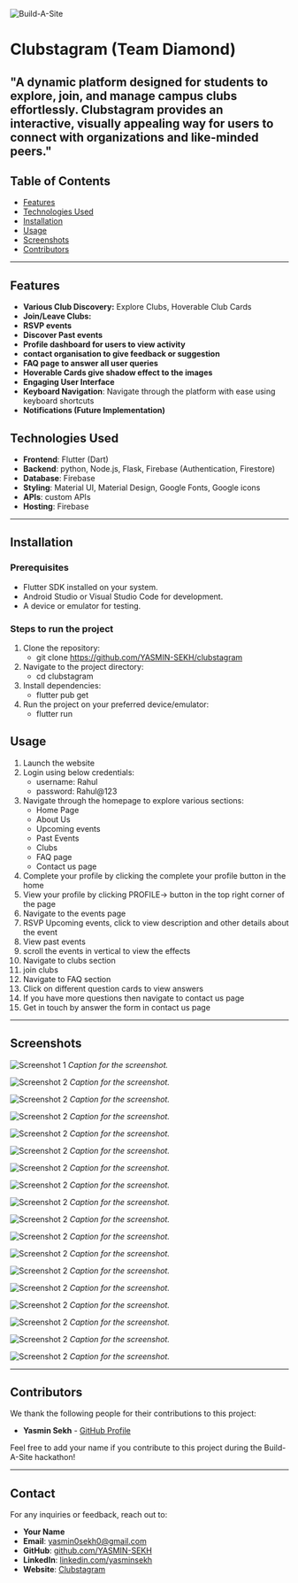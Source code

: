 ![Build-A-Site](https://i.imgur.com/nZPQ9If.png)

# Clubstagram (Team Diamond)

"A dynamic platform designed for students to explore, join, and manage campus clubs effortlessly. Clubstagram provides an interactive, visually appealing way for users to connect with organizations and like-minded peers."
---

## Table of Contents

- [Features](#features)
- [Technologies Used](#technologies-used)
- [Installation](#installation)
- [Usage](#usage)
- [Screenshots](#screenshots)
- [Contributors](#contributors)

---

## Features

- **Various Club Discovery:** Explore Clubs, Hoverable Club Cards
- **Join/Leave Clubs:**
- **RSVP events**
- **Discover Past events**
- **Profile dashboard for users to view activity**
- **contact organisation to give feedback or suggestion**
- **FAQ page to answer all user queries**
- **Hoverable Cards give shadow effect to the images**
- **Engaging User Interface**
- **Keyboard Navigation**: Navigate through the platform with ease using keyboard shortcuts
- **Notifications (Future Implementation)**

## Technologies Used

- **Frontend**: Flutter (Dart)
- **Backend**: python, Node.js, Flask, Firebase (Authentication, Firestore)
- **Database**: Firebase
- **Styling**: Material UI, Material Design, Google Fonts, Google icons
- **APIs**: custom APIs
- **Hosting**: Firebase

---

## Installation

### Prerequisites
- Flutter SDK installed on your system.
- Android Studio or Visual Studio Code for development.
- A device or emulator for testing.

### Steps to run the project
1. Clone the repository:
   - git clone https://github.com/YASMIN-SEKH/clubstagram
2. Navigate to the project directory:
   - cd clubstagram
3. Install dependencies:
   - flutter pub get
4. Run the project on your preferred device/emulator:
   - flutter run

## Usage

1. Launch the website
2. Login using below credentials:
   - username: Rahul
   - password: Rahul@123
3. Navigate through the homepage to explore various sections:
   - Home Page
   - About Us
   - Upcoming events
   - Past Events
   - Clubs
   - FAQ page
   - Contact us page
4. Complete your profile by clicking the complete your profile button in the home
5. View your profile by clicking PROFILE-> button in the top right corner of the page
6. Navigate to the events page
7. RSVP Upcoming events, click to view description and other details about the event
8. View past events
9. scroll the events in vertical to view the effects
10. Navigate to clubs section
11. join clubs
12. Navigate to FAQ section
13. Click on different question cards to view answers
14. If you have more questions then navigate to contact us page
15. Get in touch by answer the form in contact us page


---

## Screenshots

![Screenshot 1](https://github.com/YASMIN-SEKH/clubstagram/blob/main/screenshots/a.png)
*Caption for the screenshot.*

![Screenshot 2](https://github.com/YASMIN-SEKH/clubstagram/blob/main/screenshots/b.png)
*Caption for the screenshot.*

![Screenshot 2](https://github.com/YASMIN-SEKH/clubstagram/blob/main/screenshots/c.png)
*Caption for the screenshot.*

![Screenshot 2](https://github.com/YASMIN-SEKH/clubstagram/blob/main/screenshots/d.png)
*Caption for the screenshot.*

![Screenshot 2](https://github.com/YASMIN-SEKH/clubstagram/blob/main/screenshots/e.png)
*Caption for the screenshot.*

![Screenshot 2](https://github.com/YASMIN-SEKH/clubstagram/blob/main/screenshots/f.png)
*Caption for the screenshot.*

![Screenshot 2](https://github.com/YASMIN-SEKH/clubstagram/blob/main/screenshots/g.png)
*Caption for the screenshot.*

![Screenshot 2](https://github.com/YASMIN-SEKH/clubstagram/blob/main/screenshots/h.png)
*Caption for the screenshot.*

![Screenshot 2](https://github.com/YASMIN-SEKH/clubstagram/blob/main/screenshots/i.png)
*Caption for the screenshot.*

![Screenshot 2](https://github.com/YASMIN-SEKH/clubstagram/blob/main/screenshots/j.png)
*Caption for the screenshot.*

![Screenshot 2](https://github.com/YASMIN-SEKH/clubstagram/blob/main/screenshots/k.png)
*Caption for the screenshot.*

![Screenshot 2](https://github.com/YASMIN-SEKH/clubstagram/blob/main/screenshots/l.png)
*Caption for the screenshot.*

![Screenshot 2](https://github.com/YASMIN-SEKH/clubstagram/blob/main/screenshots/m.png)
*Caption for the screenshot.*

![Screenshot 2](https://github.com/YASMIN-SEKH/clubstagram/blob/main/screenshots/n.png)
*Caption for the screenshot.*

![Screenshot 2](https://github.com/YASMIN-SEKH/clubstagram/blob/main/screenshots/o.png)
*Caption for the screenshot.*

![Screenshot 2](https://github.com/YASMIN-SEKH/clubstagram/blob/main/screenshots/p.png)
*Caption for the screenshot.*

![Screenshot 2](https://github.com/YASMIN-SEKH/clubstagram/blob/main/screenshots/q.png)
*Caption for the screenshot.*

![Screenshot 2](https://github.com/YASMIN-SEKH/clubstagram/blob/main/screenshots/r.png)
*Caption for the screenshot.*




---

## Contributors

We thank the following people for their contributions to this project:

- **Yasmin Sekh** - [GitHub Profile](https://github.com/YASMIN-SEKH)


Feel free to add your name if you contribute to this project during the Build-A-Site hackathon!

---

## Contact

For any inquiries or feedback, reach out to:

- **Your Name**
- **Email**: [yasmin0sekh0@gmail.com](mailto:yasmin0sekh0@gmail.com)
- **GitHub**: [github.com/YASMIN-SEKH](https://github.com/YASMIN-SEKH)
- **LinkedIn**: [linkedin.com/yasminsekh](https://www.linkedin.com/in/yasminsekh)
- **Website**: [Clubstagram](https://clubstagram-44dc0.web.app)
